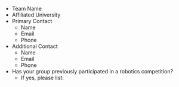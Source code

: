 * Team Name
* Affiliated University
* Primary Contact 
  * Name
  * Email
  * Phone
* Additional Contact
  * Name
  * Email
  * Phone
* Has your group previously participated in a robotics competition?
  * If yes, please list:

<!--
Specify which fields we want to ask to each team during registration.
-->
